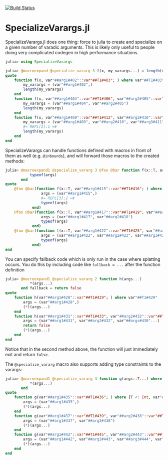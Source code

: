[![Build Status](https://travis-ci.com/MasonProtter/SpecializeVarargs.jl.svg?branch=master)](https://travis-ci.com/MasonProtter/SpecializeVarargs.jl)

# SpecializeVarargs.jl

SpecializeVarargs.jl does one thing: force to julia to create and specialize on a given number of varadic arguments. This is likely only useful to people doing very complicated codegen in high performance situations.

```julia
julia> using SpecializeVarargs

julia> @macroexpand @specialize_vararg 3 f(x, my_varargs...) = length(my_varargs)
quote
    function f(x, var"##arg1#402"::var"##T1#403"; ) where var"##T1#403"
        my_varargs = (var"##arg1#402",)
        length(my_varargs)
    end
    function f(x, var"##arg1#404"::var"##T1#406", var"##arg2#405"::var"##T2#407"; ) where {var"##T1#406", var"##T2#407"}
        my_varargs = (var"##arg1#404", var"##arg2#405")
        length(my_varargs)
    end
    function f(x, var"##arg1#409"::var"##T1#412", var"##arg2#410"::var"##T2#413", var"##arg3#411"::var"##T3#414", var"##args#408"...; ) where {var"##T1#412", var"##T2#413", var"##T3#414"}
        my_varargs = (var"##arg1#409", var"##arg2#410", var"##arg3#411", var"##args#408"...)
        #= REPL[2]:1 =#
        length(my_varargs)
    end
end

```
SpecializeVarargs can handle functions defined with macros in front of them as well (e.g. `@inbounds`), and will forward those macros to the created methods:
```julia
julia> @macroexpand1 @specialize_vararg 3 @foo @bar function f(x::T, args...) where T
           typeof(args)
       end
quote
    @foo @bar(function f(x::T, var"##arg1#415"::var"##T1#416"; ) where {T, var"##T1#416"}
                args = (var"##arg1#415",)
                #= REPL[3]:2 =#
                typeof(args)
            end)
    @foo @bar(function f(x::T, var"##arg1#417"::var"##T1#419", var"##arg2#418"::var"##T2#420"; ) where {T, var"##T1#419", var"##T2#420"}
                args = (var"##arg1#417", var"##arg2#418")
                typeof(args)
            end)
    @foo @bar(function f(x::T, var"##arg1#422"::var"##T1#425", var"##arg2#423"::var"##T2#426", var"##arg3#424"::var"##T3#427", var"##args#421"...; ) where {T, var"##T1#425", var"##T2#426", var"##T3#427"}
                args = (var"##arg1#422", var"##arg2#423", var"##arg3#424", var"##args#421"...)
                typeof(args)
            end)
end
```

You can specify fallback code which is only run in the case where splatting occurs. You do this by including code like `fallback = ...` after the function definition
```julia
julia> @macroexpand1 @specialize_vararg 2 function h(args...)
           *(args...)
       end fallback = return false
quote
    function h(var"##arg1#428"::var"##T1#429"; ) where var"##T1#429"
        args = (var"##arg1#428",)
        (*)(args...)
    end
    function h(var"##arg1#431"::var"##T1#433", var"##arg2#432"::var"##T2#434", var"##args#430"...; ) where {var"##T1#433", var"##T2#434"}
        args = (var"##arg1#431", var"##arg2#432", var"##args#430"...)
        return false
        (*)(args...)
    end
end
```
Notice that in the second method above, the function will just immediately exit and return `false`. 

The `@specialize_vararg` macro also supports adding type constraints to the varargs:
```julia
julia> @macroexpand1 @specialize_vararg 3 function g(args::T...) where {T<:Int}
           *(args...)
       end
quote
    function g(var"##arg1#435"::var"##T1#436"; ) where {T <: Int, var"##T1#436" <: T}
        args = (var"##arg1#435",)
        (*)(args...)
    end
    function g(var"##arg1#437"::var"##T1#439", var"##arg2#438"::var"##T2#440"; ) where {T <: Int, var"##T1#439" <: T, var"##T2#440" <: T}
        args = (var"##arg1#437", var"##arg2#438")
        (*)(args...)
    end
    function g(var"##arg1#442"::var"##T1#445", var"##arg2#443"::var"##T2#446", var"##arg3#444"::var"##T3#447", var"##args#441"::T...; ) where {T <: Int, var"##T1#445" <: T, var"##T2#446" <: T, var"##T3#447" <: T}
        args = (var"##arg1#442", var"##arg2#443", var"##arg3#444", var"##args#441"...)
        (*)(args...)
    end
end
```
